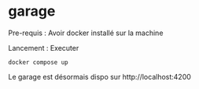 # garage

Pre-requis : Avoir docker installé sur la machine

Lancement :  Executer 
```
docker compose up
```

Le garage est désormais dispo sur http://localhost:4200
